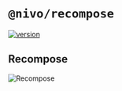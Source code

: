 # `@nivo/recompose`

[![version](https://img.shields.io/npm/v/@nivo/recompose.svg?style=flat-square)](https://www.npmjs.com/package/@nivo/recompose)

## Recompose

![Recompose](https://raw.githubusercontent.com/plouc/nivo/master/packages/recompose/doc/recompose.png)
